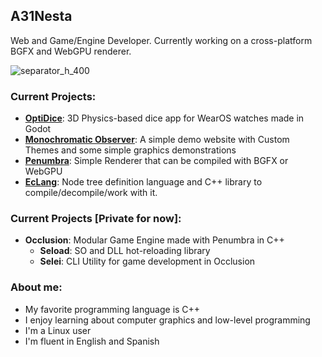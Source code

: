 ## A31Nesta

Web and Game/Engine Developer. Currently working on a cross-platform BGFX and WebGPU renderer.

![separator_h_400](https://github.com/user-attachments/assets/a41fdb89-6e84-4c96-9d3d-b0fabdc3578f)

### Current Projects:
- [**OptiDice**](https://github.com/A31Nesta/OptiDice): 3D Physics-based dice app for WearOS watches made in Godot
- [**Monochromatic Observer**](https://a31nesta.github.io/monochromatic-observer/): A simple demo website with Custom Themes and some simple graphics demonstrations
- [**Penumbra**](https://github.com/A31Nesta/Penumbra): Simple Renderer that can be compiled with BGFX or WebGPU
- [**EcLang**](https://github.com/A31Nesta/EcLang): Node tree definition language and C++ library to compile/decompile/work with it.

### Current Projects \[Private for now\]:
- **Occlusion**: Modular Game Engine made with Penumbra in C++
  - **Seload**: SO and DLL hot-reloading library
  - **Selei**: CLI Utility for game development in Occlusion

### About me:
- My favorite programming language is C++
- I enjoy learning about computer graphics and low-level programming
- I'm a Linux user
- I'm fluent in English and Spanish
